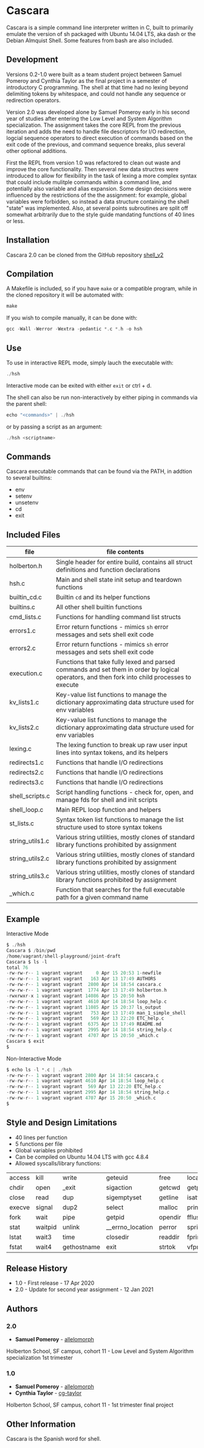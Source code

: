 # Cascara
Cascara is a simple command line interpreter written in C, built to primarily emulate the version of sh packaged with Ubuntu 14.04 LTS, aka dash or the Debian Almquist Shell. Some features from bash are also included.

## Development
Versions 0.2-1.0 were built as a team student project between Samuel Pomeroy and Cynthia Taylor as the final project in a semester of introductory C programming. The shell at that time had no lexing beyond delimiting tokens by whitespace, and could not handle any sequence or redirection operators.

Version 2.0 was developed alone by Samuel Pomeroy early in his second year of studies after entering the Low Level and System Algorithm specialization. The assignment takes the core REPL from the previous iteration and adds the need to handle file descriptors for I/O redirection, logcial sequence operators to direct execution of commands based on the exit code of the previous, and command sequence breaks, plus several other optional additions.

First the REPL from version 1.0 was refactored to clean out waste and improve the core functionality. Then several new data structres were introduced to allow for flexibility in the task of lexing a more complex syntax that could include mulitple commands within a command line, and potentially also variable and alias expansion. Some design decisions were influenced by the restrictions of the the assignment: for example, global variables were forbidden, so instead a data structure containing the shell "state" was implemented. Also, at several points subroutines are split off somewhat arbitrarily due to the style guide mandating functions of 40 lines or less. 

## Installation
Cascara 2.0 can be cloned from the GitHub repository [shell_v2](https://github.com/allelomorph/shell_v2)

## Compilation
A Makefile is included, so if you have `make` or a compatible program, while in the cloned repository it will be automated with:
```c
make
```
If you wish to compile manually, it can be done with:
```c
gcc -Wall -Werror -Wextra -pedantic *.c *.h -o hsh
```

## Use
To use in interactive REPL mode, simply lauch the executable with:
```c
./hsh
```
Interactive mode can be exited with either `exit` or ctrl + d.


The shell can also be run non-interactively by either piping in commands via the parent shell:
```c
echo "<commands>" | ./hsh
```
or by passing a script as an argument:

```c
./hsh <scriptname>
```

## Commands
Cascara executable commands that can be found via the PATH, in addtion to several builtins:
* env
* setenv
* unsetenv
* cd
* exit

## Included Files

| file 		  | file contents   |
| --------------- | ----------------------------------------------------------------------------------------- |
| holberton.h	  | Single header for entire build, contains all struct definitions and function declarations |
| hsh.c		  | Main and shell state init setup and teardown functions |
| builtin_cd.c	  | Builtin `cd` and its helper functions |
| builtins.c 	  | All other shell builtin functions |
| cmd_lists.c	  | Functions for handling command list structs |
| errors1.c   	  | Error return functions - mimics `sh` error messages and sets shell exit code |
| errors2.c	  | Error return functions - mimics `sh` error messages and sets shell exit code |
| execution.c	  | Functions that take fully lexed and parsed commands and set them in order by logical operators, and then fork into child processes to execute |
| kv_lists1.c	  | Key-value list functions to manage the dictionary approximating data structure used for env variables |
| kv_lists2.c	  | Key-value list functions to manage the dictionary approximating data structure used for env variables |
| lexing.c	  | The lexing function to break up raw user input lines into syntax tokens, and its helpers |
| redirects1.c	  | Functions that handle I/O redirections |
| redirects2.c	  | Functions that handle I/O redirections |
| redirects3.c	  | Functions that handle I/O redirections |
| shell_scripts.c | Script handling functions - check for, open, and manage fds for shell and init scripts |
| shell_loop.c 	  | Main REPL loop function and helpers |
| st_lists.c	  | Syntax token list functions to manage the list structure used to store syntax tokens |
| string_utils1.c | Various string utilities, mostly clones of standard library functions prohibited by assignment |
| string_utils2.c | Various string utilities, mostly clones of standard library functions prohibited by assignment |
| string_utils3.c | Various string utilities, mostly clones of standard library functions prohibited by assignment |
| _which.c	  | Function that searches for the full executable path for a given command name |

## Example
Interactive Mode
```c
$ ./hsh
Cascara $ /bin/pwd
/home/vagrant/shell-playground/joint-draft
Cascara $ ls -l
total 76
-rw-rw-r-- 1 vagrant vagrant     0 Apr 15 20:53 1-newfile
-rw-rw-r-- 1 vagrant vagrant   163 Apr 13 17:49 AUTHORS
-rw-rw-r-- 1 vagrant vagrant  2800 Apr 14 18:54 cascara.c
-rw-rw-r-- 1 vagrant vagrant  1774 Apr 13 17:49 holberton.h
-rwxrwxr-x 1 vagrant vagrant 14086 Apr 15 20:50 hsh
-rw-rw-r-- 1 vagrant vagrant  4610 Apr 14 18:54 loop_help.c
-rw-rw-r-- 1 vagrant vagrant 11085 Apr 15 20:37 ls_output
-rw-rw-r-- 1 vagrant vagrant   753 Apr 13 17:49 man_1_simple_shell
-rw-rw-r-- 1 vagrant vagrant   569 Apr 13 22:20 ETC_help.c
-rw-rw-r-- 1 vagrant vagrant  6375 Apr 13 17:49 README.md
-rw-rw-r-- 1 vagrant vagrant  2995 Apr 14 18:54 string_help.c
-rw-rw-r-- 1 vagrant vagrant  4707 Apr 15 20:50 _which.c
Cascara $ exit
$
```

Non-Interactive Mode
```c
$ echo ls -l *.c | ./hsh
-rw-rw-r-- 1 vagrant vagrant 2800 Apr 14 18:54 cascara.c
-rw-rw-r-- 1 vagrant vagrant 4610 Apr 14 18:54 loop_help.c
-rw-rw-r-- 1 vagrant vagrant  569 Apr 13 22:20 ETC_help.c
-rw-rw-r-- 1 vagrant vagrant 2995 Apr 14 18:54 string_help.c
-rw-rw-r-- 1 vagrant vagrant 4707 Apr 15 20:50 _which.c
$
```

## Style and Design Limitations
* 40 lines per function
* 5 functions per file
* Global variables prohibited
* Can be compiled on Ubuntu 14.04 LTS with gcc 4.8.4
* Allowed syscalls/library functions:

|        |         |             |                  |         |           |
|--------|---------|-------------|------------------|---------|-----------|
| access | kill    | write       | geteuid          | free    | localtime |
| chdir  | open    | _exit       | sigaction        | getcwd  | getpwuid  |
| close  | read    |  dup        | sigemptyset      | getline | isatty    |
| execve | signal  | dup2        | select           | malloc  | printf    |
| fork   | wait    |  pipe       | getpid           | opendir | fflush    |
| stat   | waitpid | unlink      | __errno_location | perror  | sprintf   |
| lstat  | wait3   | time        | closedir         | readdir | fprintf   |
| fstat  | wait4   | gethostname | exit             | strtok  | vfprintf  |

## Release History
* 1.0 - First release - 17 Apr 2020
* 2.0 - Update for second year assignment - 12 Jan 2021

## Authors
### 2.0
* **Samuel Pomeroy** - [allelomorph](github.com/allelomorph)

Holberton School, SF campus, cohort 11 - Low Level and System Algorithm specialization 1st trimester

### 1.0
* **Samuel Pomeroy** - [allelomorph](github.com/allelomorph)
* **Cynthia Taylor** - [cg-taylor](github.com/cg-taylor)

Holberton School, SF campus, cohort 11 - 1st trimester final project

## Other Information
Cascara is the Spanish word for shell.
